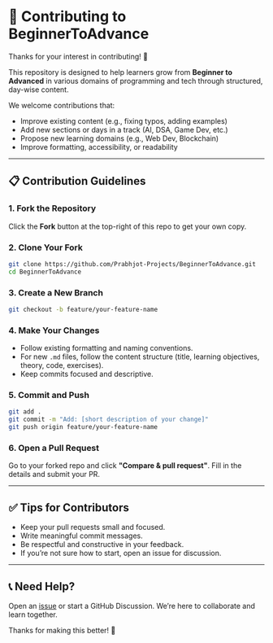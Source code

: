 # 🤝 Contributing to BeginnerToAdvance

Thanks for your interest in contributing! 🙌

This repository is designed to help learners grow from **Beginner to Advanced** in various domains of programming and tech through structured, day-wise content.

We welcome contributions that:

- Improve existing content (e.g., fixing typos, adding examples)
- Add new sections or days in a track (AI, DSA, Game Dev, etc.)
- Propose new learning domains (e.g., Web Dev, Blockchain)
- Improve formatting, accessibility, or readability

---

## 📋 Contribution Guidelines

### 1. Fork the Repository

Click the **Fork** button at the top-right of this repo to get your own copy.

### 2. Clone Your Fork

```bash
git clone https://github.com/Prabhjot-Projects/BeginnerToAdvance.git
cd BeginnerToAdvance
```

### 3. Create a New Branch

```bash
git checkout -b feature/your-feature-name
```

### 4. Make Your Changes

- Follow existing formatting and naming conventions.
- For new `.md` files, follow the content structure (title, learning objectives, theory, code, exercises).
- Keep commits focused and descriptive.

### 5. Commit and Push

```bash
git add .
git commit -m "Add: [short description of your change]"
git push origin feature/your-feature-name
```

### 6. Open a Pull Request

Go to your forked repo and click **"Compare & pull request"**. Fill in the details and submit your PR.

---

## ✅ Tips for Contributors

- Keep your pull requests small and focused.
- Write meaningful commit messages.
- Be respectful and constructive in your feedback.
- If you’re not sure how to start, open an issue for discussion.

---

## 📞 Need Help?

Open an [issue](https://github.com/YOUR_USERNAME/BeginnerToAdvance/issues) or start a GitHub Discussion. We’re here to collaborate and learn together.

Thanks for making this better! 🙌
